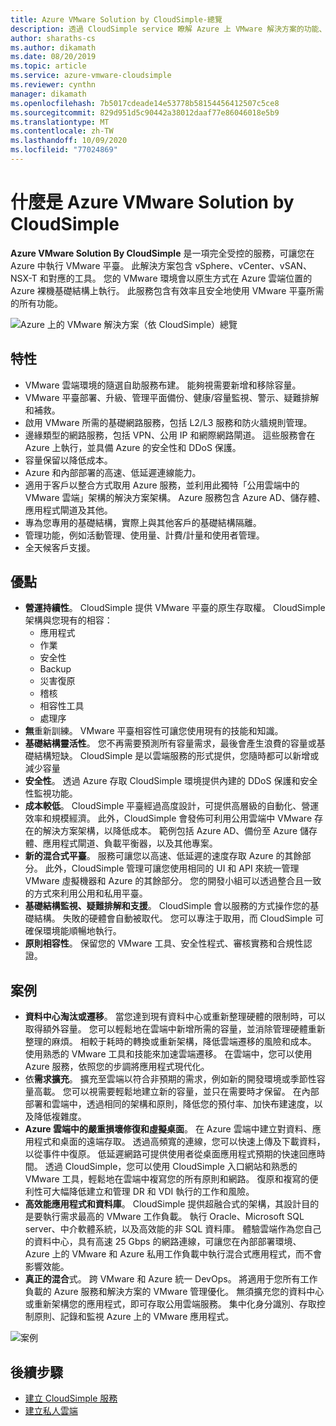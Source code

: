 ```yaml
---
title: Azure VMware Solution by CloudSimple-總覽
description: 透過 CloudSimple service 瞭解 Azure 上 VMware 解決方案的功能、案例和優點。
author: sharaths-cs
ms.author: dikamath
ms.date: 08/20/2019
ms.topic: article
ms.service: azure-vmware-cloudsimple
ms.reviewer: cynthn
manager: dikamath
ms.openlocfilehash: 7b5017cdeade14e53778b58154456412507c5ce8
ms.sourcegitcommit: 829d951d5c90442a38012daaf77e86046018e5b9
ms.translationtype: MT
ms.contentlocale: zh-TW
ms.lasthandoff: 10/09/2020
ms.locfileid: "77024869"
---
```

# <a name="what-is-azure-vmware-solution-by-cloudsimple"></a>什麼是 Azure VMware Solution by CloudSimple

**Azure VMware Solution By CloudSimple** 是一項完全受控的服務，可讓您在 Azure 中執行 VMware 平臺。 此解決方案包含 vSphere、vCenter、vSAN、NSX-T 和對應的工具。 您的 VMware 環境會以原生方式在 Azure 雲端位置的 Azure 裸機基礎結構上執行。 此服務包含有效率且安全地使用 VMware 平臺所需的所有功能。

![Azure 上的 VMware 解決方案（依 CloudSimple）總覽](media/azure-vmware-solution-by-cloudsimple.png)

## <a name="features"></a>特性

* VMware 雲端環境的隨選自助服務布建。 能夠視需要新增和移除容量。
* VMware 平臺部署、升級、管理平面備份、健康/容量監視、警示、疑難排解和補救。
* 啟用 VMware 所需的基礎網路服務，包括 L2/L3 服務和防火牆規則管理。
* 邊緣類型的網路服務，包括 VPN、公用 IP 和網際網路閘道。 這些服務會在 Azure 上執行，並具備 Azure 的安全性和 DDoS 保護。
* 容量保留以降低成本。
* Azure 和內部部署的高速、低延遲連線能力。
* 適用于客戶以整合方式取用 Azure 服務，並利用此獨特「公用雲端中的 VMware 雲端」架構的解決方案架構。 Azure 服務包含 Azure AD、儲存體、應用程式閘道及其他。
* 專為您專用的基礎結構，實際上與其他客戶的基礎結構隔離。
* 管理功能，例如活動管理、使用量、計費/計量和使用者管理。
* 全天候客戶支援。

## <a name="benefits"></a>優點

* **營運持續性**。 CloudSimple 提供 VMware 平臺的原生存取權。 CloudSimple 架構與您現有的相容：
    * 應用程式
    * 作業
    * 安全性
    * Backup
    * 災害復原
    * 稽核
    * 相容性工具
    * 處理序
* **無**重新訓練。 VMware 平臺相容性可讓您使用現有的技能和知識。
* **基礎結構靈活性**。 您不再需要預測所有容量需求，最後會產生浪費的容量或基礎結構短缺。 CloudSimple 是以雲端服務的形式提供，您隨時都可以新增或減少容量
* **安全性**。 透過 Azure 存取 CloudSimple 環境提供內建的 DDoS 保護和安全性監視功能。
* **成本較低**。 CloudSimple 平臺經過高度設計，可提供高層級的自動化、營運效率和規模經濟。 此外，CloudSimple 會發佈可利用公用雲端中 VMware 存在的解決方案架構，以降低成本。 範例包括 Azure AD、備份至 Azure 儲存體、應用程式閘道、負載平衡器，以及其他專案。
* **新的混合式平臺**。 服務可讓您以高速、低延遲的速度存取 Azure 的其餘部分。 此外，CloudSimple 管理可讓您使用相同的 UI 和 API 來統一管理 VMware 虛擬機器和 Azure 的其餘部分。 您的開發小組可以透過整合且一致的方式來利用公用和私用平臺。
* **基礎結構監視、疑難排解和支援**。 CloudSimple 會以服務的方式操作您的基礎結構。 失敗的硬體會自動被取代。 您可以專注于取用，而 CloudSimple 可確保環境能順暢地執行。
* **原則相容性**。 保留您的 VMware 工具、安全性程式、審核實務和合規性認證。

## <a name="scenarios"></a>案例

* **資料中心淘汰或遷移**。 當您達到現有資料中心或重新整理硬體的限制時，可以取得額外容量。 您可以輕鬆地在雲端中新增所需的容量，並消除管理硬體重新整理的麻煩。 相較于耗時的轉換或重新架構，降低雲端遷移的風險和成本。 使用熟悉的 VMware 工具和技能來加速雲端遷移。 在雲端中，您可以使用 Azure 服務，依照您的步調將應用程式現代化。
* 依**需求擴充**。 擴充至雲端以符合非預期的需求，例如新的開發環境或季節性容量高載。 您可以視需要輕鬆地建立新的容量，並只在需要時才保留。 在內部部署和雲端中，透過相同的架構和原則，降低您的預付率、加快布建速度，以及降低複雜度。
* **Azure 雲端中的嚴重損壞修復和虛擬桌面**。 在 Azure 雲端中建立對資料、應用程式和桌面的遠端存取。 透過高頻寬的連線，您可以快速上傳及下載資料，以從事件中復原。 低延遲網路可提供使用者從桌面應用程式預期的快速回應時間。 透過 CloudSimple，您可以使用 CloudSimple 入口網站和熟悉的 VMware 工具，輕鬆地在雲端中複寫您的所有原則和網路。 復原和複寫的便利性可大幅降低建立和管理 DR 和 VDI 執行的工作和風險。
* **高效能應用程式和資料庫**。 CloudSimple 提供超融合式的架構，其設計目的是要執行需求最高的 VMware 工作負載。 執行 Oracle、Microsoft SQL server、中介軟體系統，以及高效能的非 SQL 資料庫。 體驗雲端作為您自己的資料中心，具有高速 25 Gbps 的網路連線，可讓您在內部部署環境、Azure 上的 VMware 和 Azure 私用工作負載中執行混合式應用程式，而不會影響效能。
* **真正的混合**式。 跨 VMware 和 Azure 統一 DevOps。 將適用于您所有工作負載的 Azure 服務和解決方案的 VMware 管理優化。 無須擴充您的資料中心或重新架構您的應用程式，即可存取公用雲端服務。 集中化身分識別、存取控制原則、記錄和監視 Azure 上的 VMware 應用程式。

![案例](media/cloudsimple-scenarios.png)

## <a name="next-steps"></a>後續步驟

* [建立 CloudSimple 服務](quickstart-create-cloudsimple-service.md)
* [建立私人雲端](quickstart-create-private-cloud.md)
